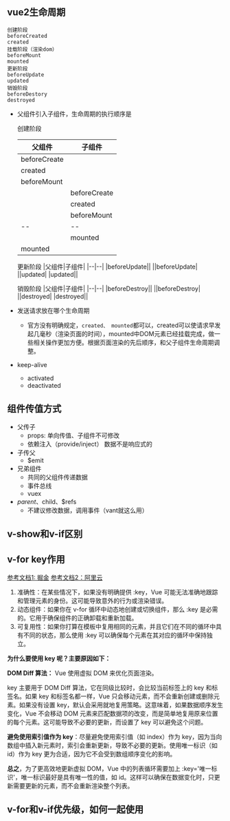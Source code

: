 <script>
import lifeCycle from './demo/lifeCycle.vue'
import instruct from './demo/instruct.vue'

export default {
  components: {
    lifeCycle,
    instruct
  },
}
</script>
<lifeCycle />

## vue2生命周期
```
创建阶段
beforeCreated
created
挂载阶段（渲染dom）
beforeMount
mounted
更新阶段
beforeUpdate
updated
销毁阶段
beforeDestory
destroyed
```

- 父组件引入子组件，生命周期的执行顺序是
  
  创建阶段

  |父组件|子组件|
  |--|--|
  |beforeCreate||
  |created||
  |beforeMount||
  ||beforeCreate|
  ||created|
  ||beforeMount|
  |--|--|
  ||mounted|
  |mounted||

  更新阶段
  |父组件|子组件|
  |--|--|
  |beforeUpdate||
  ||beforeUpdate|
  ||updated|
  |updated||

  销毁阶段
  |父组件|子组件|
  |--|--|
  |beforeDestroy||
  ||beforeDestroy|
  ||destroyed|
  |destroyed||

- 发送请求放在哪个生命周期
  - 官方没有明确规定，`created、 mounted`都可以，created可以使请求早发起几毫秒（渲染页面的时间），mounted中DOM元素已经挂载完成，做一些相关操作更加方便。根据页面渲染的先后顺序，和父子组件生命周期调整。
- keep-alive
  - activated
  - deactivated

## 组件传值方式
- 父传子
  - props: 单向传值、子组件不可修改
  - 依赖注入（provide/inject） 数据不是响应式的
- 子传父
  - $emit
- 兄弟组件
  - 共同的父组件传递数据
  - 事件总线
  - vuex
- $parent、$child、$refs
  - 不建议修改数据，调用事件（vant就这么用）


<instruct />

## v-show和v-if区别

## v-for key作用

[参考文档1: 掘金](https://juejin.cn/post/7069004247651581989)
[参考文档2：阿里云](https://developer.aliyun.com/article/1432915)

1. 准确性：在某些情况下，如果没有明确提供 :key，Vue 可能无法准确地跟踪和管理元素的身份。这可能导致意外的行为或渲染错误。
2. 动态组件：如果你在 v-for 循环中动态地创建或切换组件，那么 :key 是必需的。它用于确保组件的正确卸载和重新加载。
3. 可复用性：如果你打算在模板中复用相同的元素，并且它们在不同的循环中具有不同的状态，那么使用 :key 可以确保每个元素在其对应的循环中保持独立。
   
**为什么要使用 key 呢？主要原因如下：**

**DOM Diff 算法：**
Vue 使用虚拟 DOM 来优化页面渲染。

key 主要用于 DOM Diff 算法，它在同级比较时，会比较当前标签上的 key 和标签名。如果 key 和标签名都一样，Vue 只会移动元素，而不会重新创建或删除元素。如果没有设置 key，默认会采用就地复用策略。这意味着，如果数据顺序发生变化，Vue 不会移动 DOM 元素来匹配数据项的改变，而是简单地复用原来位置的每个元素。这可能导致不必要的更新，而设置了 key 可以避免这个问题。

**避免使用索引值作为 key**：尽量避免使用索引值（如 index）作为 key，因为当向数组中插入新元素时，索引会重新更新，导致不必要的更新。使用唯一标识（如 id）作为 key 更为合适，因为它不会受到数组顺序变化的影响。


**总之**，为了更高效地更新虚拟 DOM，Vue 中的列表循环需要加上 :key='唯一标识'，唯一标识最好是具有唯一性的值，如 id。这样可以确保在数据变化时，只更新需要更新的元素，而不会重新渲染整个列表。


## v-for和v-if优先级，如何一起使用

## 

